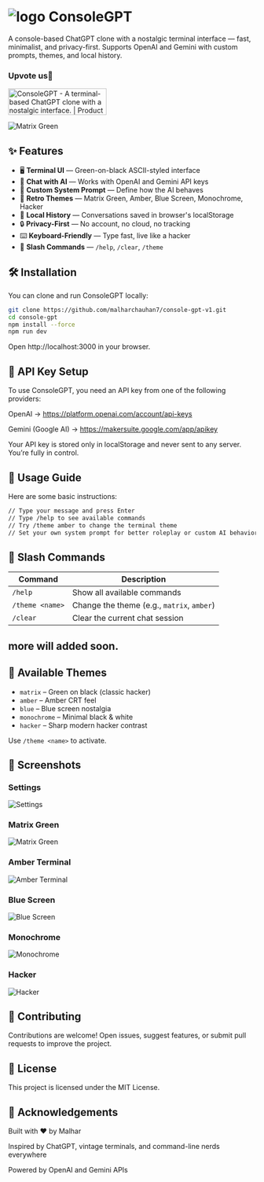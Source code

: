 # ![logo](public/favicon.ico)  ConsoleGPT

A console-based ChatGPT clone with a nostalgic terminal interface — fast, minimalist, and privacy-first. Supports OpenAI and Gemini with custom prompts, themes, and local history.

### Upvote us🫡
<a href="https://www.producthunt.com/products/consolegpt?embed=true&utm_source=badge-featured&utm_medium=badge&utm_source=badge-consolegpt" target="_blank"><img src="https://api.producthunt.com/widgets/embed-image/v1/featured.svg?post_id=978133&theme=light&t=1749843616476" alt="ConsoleGPT - A&#0032;terminal&#0045;based&#0032;ChatGPT&#0032;clone&#0032;with&#0032;a&#0032;nostalgic&#0032;interface&#0046; | Product Hunt" style="width: 200px; height: 54px;" width="250" height="54" /></a>

![Matrix Green](public/matrix.png)

## ✨ Features

- 🖥️ **Terminal UI** — Green-on-black ASCII-styled interface
- 💬 **Chat with AI** — Works with OpenAI and Gemini API keys
- 🧠 **Custom System Prompt** — Define how the AI behaves
- 🎨 **Retro Themes** — Matrix Green, Amber, Blue Screen, Monochrome, Hacker
- 📜 **Local History** — Conversations saved in browser's localStorage
- 🔒 **Privacy-First** — No account, no cloud, no tracking
- ⌨️ **Keyboard-Friendly** — Type fast, live like a hacker
- 🧩 **Slash Commands** — `/help`, `/clear`, `/theme`



## 🛠️ Installation

You can clone and run ConsoleGPT locally:

```bash
git clone https://github.com/malharchauhan7/console-gpt-v1.git
cd console-gpt
npm install --force
npm run dev
```

Open http://localhost:3000 in your browser.

## 🔐 API Key Setup
To use ConsoleGPT, you need an API key from one of the following providers:

OpenAI → https://platform.openai.com/account/api-keys

Gemini (Google AI) → https://makersuite.google.com/app/apikey

Your API key is stored only in localStorage and never sent to any server. You’re fully in control.

## 💬 Usage Guide
Here are some basic instructions:
```bash
// Type your message and press Enter
// Type /help to see available commands
// Try /theme amber to change the terminal theme
// Set your own system prompt for better roleplay or custom AI behavior
```

## 🧩 Slash Commands

| Command         | Description                                 |
|-----------------|---------------------------------------------|
| `/help`         | Show all available commands                 |
| `/theme <name>` | Change the theme (e.g., `matrix`, `amber`) |
| `/clear`        | Clear the current chat session              |

more will added soon.
---

## 🎨 Available Themes

- `matrix` – Green on black (classic hacker)
- `amber` – Amber CRT feel
- `blue` – Blue screen nostalgia
- `monochrome` – Minimal black & white
- `hacker` – Sharp modern hacker contrast

Use `/theme <name>` to activate.


## 📸 Screenshots


### Settings
![Settings](public/settings.png)

### Matrix Green
![Matrix Green](public/matrix.png)

### Amber Terminal
![Amber Terminal](public/amber.png)

### Blue Screen
![Blue Screen](public/blue.png)

### Monochrome
![Monochrome](public/mono.png)

### Hacker
![Hacker](public/hacker.png)


## 🤝 Contributing
Contributions are welcome! Open issues, suggest features, or submit pull requests to improve the project.

## 📄 License
This project is licensed under the MIT License.

## 🙏 Acknowledgements
Built with ❤️ by Malhar

Inspired by ChatGPT, vintage terminals, and command-line nerds everywhere

Powered by OpenAI and Gemini APIs